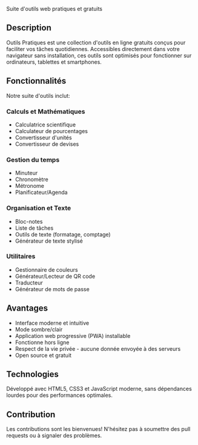 Suite d'outils web pratiques et gratuits

## Description
Outils Pratiques est une collection d'outils en ligne gratuits conçus pour faciliter vos tâches quotidiennes. Accessibles directement dans votre navigateur sans installation, ces outils sont optimisés pour fonctionner sur ordinateurs, tablettes et smartphones.

## Fonctionnalités
Notre suite d'outils inclut:

### Calculs et Mathématiques
- Calculatrice scientifique
- Calculateur de pourcentages
- Convertisseur d'unités
- Convertisseur de devises

### Gestion du temps
- Minuteur
- Chronomètre
- Métronome
- Planificateur/Agenda

### Organisation et Texte
- Bloc-notes
- Liste de tâches
- Outils de texte (formatage, comptage)
- Générateur de texte stylisé

### Utilitaires
- Gestionnaire de couleurs
- Générateur/Lecteur de QR code
- Traducteur
- Générateur de mots de passe

## Avantages
- Interface moderne et intuitive
- Mode sombre/clair
- Application web progressive (PWA) installable
- Fonctionne hors ligne
- Respect de la vie privée - aucune donnée envoyée à des serveurs
- Open source et gratuit

## Technologies
Développé avec HTML5, CSS3 et JavaScript moderne, sans dépendances lourdes pour des performances optimales.

## Contribution
Les contributions sont les bienvenues! N'hésitez pas à soumettre des pull requests ou à signaler des problèmes.
